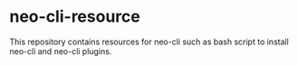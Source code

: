 # neo-cli-resource
This repository contains resources for neo-cli such as bash script to install neo-cli and neo-cli plugins.


